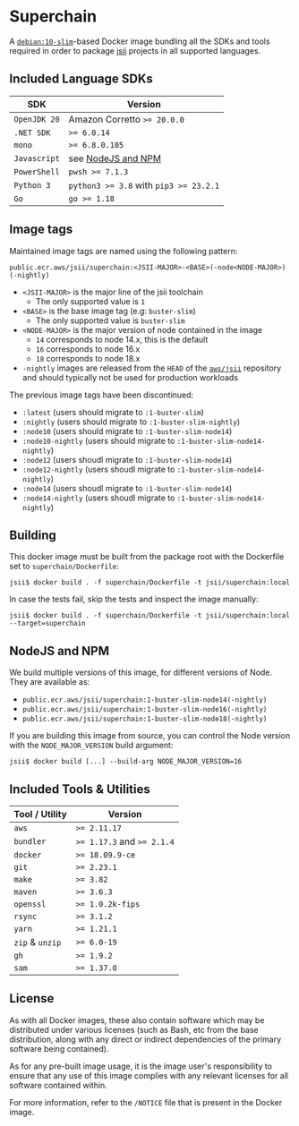# Superchain

A [`debian:10-slim`][debian]-based Docker image bundling all the SDKs and tools
required in order to package [jsii] projects in all supported languages.

[debian]: https://gallery.ecr.aws/debian/debian
[jsii]: https://github.com/aws/jsii

## Included Language SDKs

SDK             | Version
----------------|-------------------------------------------
`OpenJDK 20`    | Amazon Corretto `>= 20.0.0`
`.NET SDK`      | `>= 6.0.14`
`mono`          | `>= 6.8.0.105`
`Javascript`    | see [NodeJS and NPM](#nodejs-and-npm)
`PowerShell`    | `pwsh >= 7.1.3`
`Python 3`      | `python3 >= 3.8` with `pip3 >= 23.2.1`
`Go`            | `go >= 1.18`

## Image tags

Maintained image tags are named using the following pattern:

```
public.ecr.aws/jsii/superchain:<JSII-MAJOR>-<BASE>(-node<NODE-MAJOR>)(-nightly)
```

- `<JSII-MAJOR>` is the major line of the jsii toolchain
  - The only supported value is `1`
- `<BASE>` is the base image tag (e.g: `buster-slim`)
  - The only supported value is `buster-slim`
- `<NODE-MAJOR>` is the major version of node contained in the image
  - `14` corresponds to node 14.x, this is the default
  - `16` corresponds to node 16.x
  - `18` corresponds to node 18.x
- `-nightly` images are released from the `HEAD` of the [`aws/jsii`][jsii]
  repository and should typically not be used for production workloads

The previous image tags have been discontinued:

- `:latest` (users should migrate to `:1-buster-slim`)
- `:nightly` (users should migrate to `:1-buster-slim-nightly`)
- `:node10` (users should migrate to `:1-buster-slim-node14`)
- `:node10-nightly` (users should migrate to `:1-buster-slim-node14-nightly`)
- `:node12` (users shoudl migrate to `:1-buster-slim-node14`)
- `:node12-nightly` (users shoudl migrate to `:1-buster-slim-node14-nightly`)
- `:node14` (users shoudl migrate to `:1-buster-slim-node14`)
- `:node14-nightly` (users shoudl migrate to `:1-buster-slim-node14-nightly`)

## Building

This docker image must be built from the package root with the Dockerfile set to
`superchain/Dockerfile`:

```
jsii$ docker build . -f superchain/Dockerfile -t jsii/superchain:local
```

In case the tests fail, skip the tests and inspect the image manually:

```
jsii$ docker build . -f superchain/Dockerfile -t jsii/superchain:local --target=superchain
```

## NodeJS and NPM

We build multiple versions of this image, for different versions of Node. They are available as:

* `public.ecr.aws/jsii/superchain:1-buster-slim-node14(-nightly)`
* `public.ecr.aws/jsii/superchain:1-buster-slim-node16(-nightly)`
* `public.ecr.aws/jsii/superchain:1-buster-slim-node18(-nightly)`

If you are building this image from source, you can control the Node version with the
`NODE_MAJOR_VERSION` build argument:

```
jsii$ docker build [...] --build-arg NODE_MAJOR_VERSION=16
```

## Included Tools & Utilities

Tool / Utility | Version
---------------|--------------------------------------------
`aws`          | `>= 2.11.17`
`bundler`      | `>= 1.17.3` and `>= 2.1.4`
`docker`       | `>= 18.09.9-ce`
`git`          | `>= 2.23.1`
`make`         | `>= 3.82`
`maven`        | `>= 3.6.3`
`openssl`      | `>= 1.0.2k-fips`
`rsync`        | `>= 3.1.2`
`yarn`         | `>= 1.21.1`
`zip` & `unzip`| `>= 6.0-19`
`gh`           | `>= 1.9.2`
`sam`          | `>= 1.37.0`

## License

As with all Docker images, these also contain software which may be distributed
under various licenses (such as Bash, etc from the base distribution, along with
any direct or indirect dependencies of the primary software being contained).

As for any pre-built image usage, it is the image user's responsibility to
ensure that any use of this image complies with any relevant licenses for all
software contained within.

For more information, refer to the `/NOTICE` file that is present in the Docker
image.

